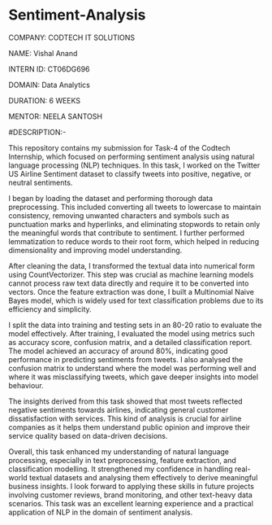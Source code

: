 # Sentiment-Analysis

COMPANY: CODTECH IT SOLUTIONS

NAME: Vishal Anand

INTERN ID: CT06DG696

DOMAIN: Data Analytics

DURATION: 6 WEEKS

MENTOR: NEELA SANTOSH

#DESCRIPTION:-

This repository contains my submission for Task-4 of the Codtech Internship, which focused on performing sentiment analysis using natural language processing (NLP) techniques. In this task, I worked on the Twitter US Airline Sentiment dataset to classify tweets into positive, negative, or neutral sentiments.

I began by loading the dataset and performing thorough data preprocessing. This included converting all tweets to lowercase to maintain consistency, removing unwanted characters and symbols such as punctuation marks and hyperlinks, and eliminating stopwords to retain only the meaningful words that contribute to sentiment. I further performed lemmatization to reduce words to their root form, which helped in reducing dimensionality and improving model understanding.

After cleaning the data, I transformed the textual data into numerical form using CountVectorizer. This step was crucial as machine learning models cannot process raw text data directly and require it to be converted into vectors. Once the feature extraction was done, I built a Multinomial Naive Bayes model, which is widely used for text classification problems due to its efficiency and simplicity.

I split the data into training and testing sets in an 80-20 ratio to evaluate the model effectively. After training, I evaluated the model using metrics such as accuracy score, confusion matrix, and a detailed classification report. The model achieved an accuracy of around 80%, indicating good performance in predicting sentiments from tweets. I also analysed the confusion matrix to understand where the model was performing well and where it was misclassifying tweets, which gave deeper insights into model behaviour.

The insights derived from this task showed that most tweets reflected negative sentiments towards airlines, indicating general customer dissatisfaction with services. This kind of analysis is crucial for airline companies as it helps them understand public opinion and improve their service quality based on data-driven decisions.

Overall, this task enhanced my understanding of natural language processing, especially in text preprocessing, feature extraction, and classification modelling. It strengthened my confidence in handling real-world textual datasets and analysing them effectively to derive meaningful business insights. I look forward to applying these skills in future projects involving customer reviews, brand monitoring, and other text-heavy data scenarios. This task was an excellent learning experience and a practical application of NLP in the domain of sentiment analysis.

